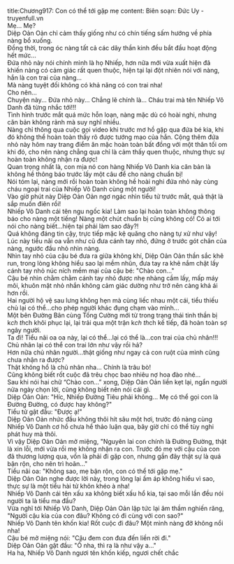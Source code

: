 title:Chương917: Con có thể tới gặp mẹ
content:
Biên soạn: Đức Uy - truyenfull.vn<br>Mẹ... Mẹ?<br>Diệp Oản Oản chỉ cảm thấy giống như có chín tiếng sấm hướng về phía nàng bổ xuống.<br>Đồng thời, trong óc nàng tất cả các dây thần kinh đều bắt đầu hoạt động hết mức…<br>Đứa nhỏ này nói chính mình là họ Nhiếp, hơn nữa mới vừa xuất hiện đã khiến nàng có cảm giác rất quen thuộc, hiện tại lại đột nhiên nói với nàng, hắn là con trai của nàng...<br>Mà nàng tuyệt đối không có khả năng có con trai nha!<br>Cho nên...<br>Chuyện này... Đứa nhỏ này... Chẳng lẽ chính là... Cháu trai mà tên Nhiếp Vô Danh đã từng nhắc tới!!!<br>Tình hình trước mắt quá mức hỗn loạn, nàng mặc dù có hoài nghi, nhưng căn bản không rảnh mà suy nghĩ nhiều.<br>Nàng chỉ thông qua cuộc gọi video khi trước mơ hồ gặp qua đứa bé kia, khi đó không thể hoàn toàn thấy rõ được tướng mạo của hắn. Cộng thêm đứa nhỏ này hôm nay trang điểm ăn mặc hoàn toàn bất đồng với một thân tối om khi đó, cho nên nàng chẳng qua chỉ là cảm thấy quen thuộc, nhưng thực sự hoàn toàn không nhận ra được!<br>Quan trọng nhất là, con mịa nó con hàng Nhiếp Vô Danh kia căn bản là không hề thông báo trước lấy một câu để cho nàng chuẩn bị!<br>Nói tóm lại, nàng mới rồi hoàn toàn không hề hoài nghi đứa nhỏ này cùng cháu ngoại trai của Nhiếp Vô Danh cùng một người!<br>Vào giờ phút này Diệp Oản Oản ngơ ngác nhìn tiểu tử trước mắt, quả thật là sắp muốn điên rồi!<br>Nhiếp Vô Danh cái tên ngu ngốc kia! Làm sao lại hoàn toàn không thông báo cho nàng một tiếng! Nàng một chút chuẩn bị cũng không có! Có ai tới nói cho nàng biết…hiện tại phải làm sao đây?!<br>Quá không đáng tin cậy, trực tiếp mặc kệ quăng cho nàng tự xử như vậy!<br>Lúc này tiểu nãi oa vẫn như cũ đưa cánh tay nhỏ, đứng ở trước gót chân của nàng, ngước đầu nhỏ nhìn nàng.<br>Nhìn tay nhỏ của cậu bé đưa ra giữa không khí, Diệp Oản Oản thần sắc khẽ run, trong lòng không hiểu sao lại mềm nhũn, đưa tay ra khẽ nắm chặt lấy cánh tay nhỏ núc ních mềm mại của cậu bé: "Chào con..."<br>Cậu bé nhìn chằm chằm cánh tay nhỏ được nhẹ nhàng cầm lấy, mấp máy môi, khuôn mặt nhỏ nhắn không cảm giác dường như trở nên càng khả ái hơn rồi.<br>Hai người hộ vệ sau lưng không hẹn mà cùng liếc nhau một cái, tiểu thiếu chủ lại có thể...cho phép người khác đụng chạm vào mình...<br>Một bên Đường Bân cùng Tống Cường mới từ trong trạng thái tinh thần bị k*ch th*ch khôi phục lại, lại trải qua một trận k*ch th*ch kế tiếp, đã hoàn toàn sợ ngây người.<br>Ta đi! Tiểu nãi oa oa này, lại có thể...lại có thể là…con trai của chủ nhân!!!<br>Chủ nhân lại có thể con trai lớn như vậy rồi hả?<br>Hơn nữa chủ nhân người…thật giống như ngay cả con ruột của mình cũng chưa nhận ra được?<br>Thật không hổ là chủ nhân nha... Chính là trâu bò!<br>Cũng không biết rốt cuộc đã trêu chọc bao nhiêu nợ hoa đào nhé...<br>Sau khi nói hai chữ “Chào con…” xong, Diệp Oản Oản liền kẹt lại, ngẩn người nửa ngày chọn lời, cũng không biết nên nói cái gì.<br>Diệp Oản Oản: "Híc, Nhiếp Đường Tiêu phải không... Mẹ có thể gọi con là Đường Đường, có được hay không?"<br>Tiểu tử gật đầu: "Được ạ!"<br>Diệp Oản Oản nhức đầu không thôi hít sâu một hơi, trước đó nàng cùng Nhiếp Vô Danh cơ hồ chưa hề thảo luận qua, bây giờ chỉ có thể tùy nghi phát huy mà thôi.<br>Vì vậy Diệp Oản Oản mở miệng, "Nguyên lai con chính là Đường Đường, thật là xin lỗi, mới vừa rồi mẹ không nhận ra con. Trước đó mẹ với cậu của con đã thương lượng qua, vốn là phải đi gặp con, nhưng gần đây thật sự là quá bận rộn, cho nên trì hoãn..."<br>Tiểu nãi oa: "Không sao, mẹ bận rộn, con có thể tới gặp mẹ."<br>Diệp Oản Oản nghe được lời này, trong lòng lại ấm áp không hiểu vì sao, thực sự là một tiểu hài tử khôn khéo à nha!<br>Nhiếp Vô Danh cái tên xấu xa không biết xấu hổ kia, tại sao mỗi lần đều nói người ta là tiểu ma đầu?<br>Vừa nghĩ tới Nhiếp Vô Danh, Diệp Oản Oản lập tức lại âm thầm nghiến răng, "Người cậu kia của con đâu? Không có đi cùng với con sao?"<br>Nhiếp Vô Danh tên khốn kia! Rốt cuộc đi đâu? Một mình nàng đỡ không nổi nha!<br>Cậu bé mở miệng nói: "Cậu đem con đưa đến liền rời đi."<br>Diệp Oản Oản gật đầu: "Ồ nha, thì ra là như vậy a..."<br>Ha ha, Nhiếp Vô Danh ngươi tên khốn kiếp, ngươi chết chắc